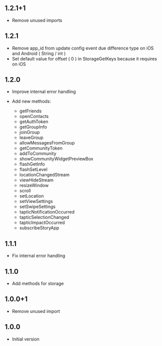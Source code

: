 ## 1.2.1+1

- Remove unused imports

## 1.2.1

- Remove app_id from update config event due difference type on iOS and Android ( String / int )
- Set default value for offset ( 0 ) in StorageGetKeys because it requires on iOS

## 1.2.0

- Improve internal error handling

- Add new methods:
    - getFriends
    - openContacts
    - getAuthToken
    - getGroupInfo
    - joinGroup
    - leaveGroup
    - allowMessagesFromGroup
    - getCommunityToken
    - addToCommunity
    - showCommunityWidgetPreviewBox
    - flashGetInfo
    - flashSetLevel
    - locationChangedStream
    - viewHideStream
    - resizeWindow
    - scroll
    - setLocation
    - setViewSettings
    - setSwipeSettings
    - tapticNotificationOccurred
    - tapticSelectionChanged
    - tapticImpactOccurred
    - subscribeStoryApp

## 1.1.1

- Fix internal error handling

## 1.1.0

- Add methods for storage

## 1.0.0+1

- Remove unused import

## 1.0.0

- Initial version